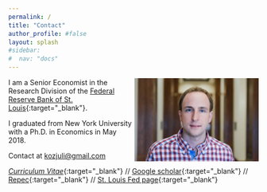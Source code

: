 ```yaml
---
permalink: /
title: "Contact"
author_profile: #false
layout: splash
#sidebar:
#  nav: "docs"
---
```


<img style="float: right;" src="/assets/kozlowski.jpg" width="250">


I am a Senior Economist in the Research Division of the [Federal Reserve Bank of St. Louis](https://research.stlouisfed.org/){:target="_blank"}.

I graduated from New York University with a Ph.D. in Economics in May 2018.

Contact at <kozjuli@gmail.com>

[*Curriculum Vitae*](http://www.juliankozlowski.com/papers/Kozlowski_cv.pdf){:target="_blank"} // [Google scholar](https://scholar.google.com/citations?user=HJ8wVrQAAAAJ&hl){:target="_blank"} // [Repec](https://ideas.repec.org/f/pko790.html){:target="_blank"} // [St. Louis Fed page](https://research.stlouisfed.org/econ/kozlowski/){:target="_blank"}

